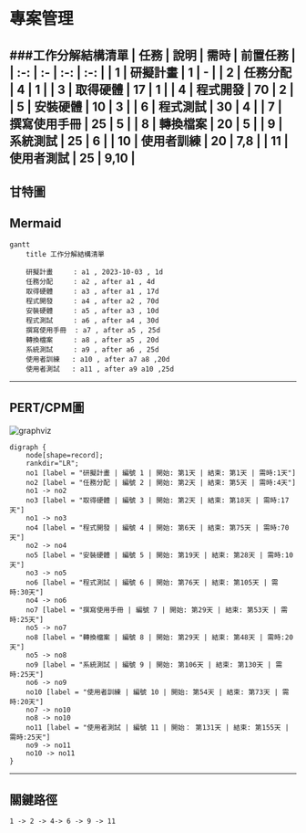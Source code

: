 # 專案管理

###工作分解結構清單
| 任務 | 說明 | 需時 | 前置任務 |
| :-: | :- | :-: | :-: |
| 1 | 研擬計畫 | 1 | - |
| 2 | 任務分配 | 4 | 1 |
| 3 | 取得硬體 | 17 | 1 |
| 4 | 程式開發 | 70 | 2 |
| 5 | 安裝硬體 | 10 | 3 |
| 6 | 程式測試 | 30 | 4 |
| 7 | 撰寫使用手冊 | 25 | 5 |
| 8 | 轉換檔案 | 20 | 5 |
| 9 | 系統測試 | 25 | 6 |
| 10 | 使用者訓練 | 20 | 7,8 |
| 11 | 使用者測試 | 25 | 9,10 |
---
## 甘特圖
## Mermaid
```mermaid
gantt
    title 工作分解結構清單

    研擬計畫     : a1 , 2023-10-03 , 1d
    任務分配     : a2 , after a1 , 4d
    取得硬體     : a3 , after a1 , 17d
    程式開發     : a4 , after a2 , 70d
    安裝硬體     : a5 , after a3 , 10d
    程式測試     : a6 , after a4 , 30d
    撰寫使用手冊  : a7 , after a5 , 25d
    轉換檔案     : a8 , after a5 , 20d
    系統測試     : a9 , after a6 , 25d
    使用者訓練   : a10 , after a7 a8 ,20d
    使用者測試   : a11 , after a9 a10 ,25d
```

---

## PERT/CPM圖

![graphviz](https://quickchart.io/graphviz?graph=digraph{node[shape=record];rankdir="LR";no1[label="研擬計畫|編號1|開始:第1天|結束:第1天|需時:1天"]no2[label="任務分配|編號2|開始:第2天|結束:第5天|需時:4天"]no1->no2;no3[label="取得硬體|編號3|開始:第2天|結束:第18天|需時:17天"];no1->no3;no4[label="程式開發|編號4|開始:第6天|結束:第75天|需時:70天"];no2->no4;no5[label="安裝硬體|編號5|開始:第19天|結束:第28天|需時:10天"];no3->no5;no6[label="程式測試|編號6|開始:第76天|結束:第105天|需時:30天"];no4->no6;no7[label="撰寫使用手冊|編號7|開始:第29天|結束:第53天|需時:25天"];no5->no7;no8[label="轉換檔案|編號8|開始:第29天|結束:第48天|需時:20天"];no5->no8;no9[label="系統測試|編號9|開始:第106天|結束:第130天|需時:25天"];no6->no9;no10[label="使用者訓練|編號10|開始:第54天|結束:第73天|需時:20天"];no7->no10;no8->no10;no11[label="使用者測試|編號11|開始：第131天|結束:第155天|需時:25天"];no9->no11;no10->no11;})

```graphviz
digraph {
	node[shape=record];
	rankdir="LR";
    no1 [label = "研擬計畫 | 編號 1 | 開始: 第1天 | 結束: 第1天 | 需時:1天"]
    no2 [label = "任務分配 | 編號 2 | 開始: 第2天 | 結束: 第5天 | 需時:4天"]
    no1 -> no2
    no3 [label = "取得硬體 | 編號 3 | 開始: 第2天 | 結束: 第18天 | 需時:17天"]
    no1 -> no3
    no4 [label = "程式開發 | 編號 4 | 開始: 第6天 | 結束: 第75天 | 需時:70天"]
    no2 -> no4
    no5 [label = "安裝硬體 | 編號 5 | 開始: 第19天 | 結束: 第28天 | 需時:10天"]
    no3 -> no5
    no6 [label = "程式測試 | 編號 6 | 開始: 第76天 | 結束: 第105天 | 需時:30天"]
    no4 -> no6
    no7 [label = "撰寫使用手冊 | 編號 7 | 開始: 第29天 | 結束: 第53天 | 需時:25天"]
    no5 -> no7
    no8 [label = "轉換檔案 | 編號 8 | 開始: 第29天 | 結束: 第48天 | 需時:20天"]
    no5 -> no8
    no9 [label = "系統測試 | 編號 9 | 開始: 第106天 | 結束: 第130天 | 需時:25天"]
    no6 -> no9
    no10 [label = "使用者訓練 | 編號 10 | 開始: 第54天 | 結束: 第73天 | 需時:20天"]
    no7 -> no10
    no8 -> no10
    no11 [label = "使用者測試 | 編號 11 | 開始： 第131天 | 結束: 第155天 | 需時:25天"]
    no9 -> no11
    no10 -> no11
}
```
---

## 關鍵路徑
```
1 -> 2 -> 4-> 6 -> 9 -> 11